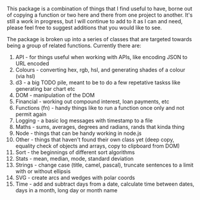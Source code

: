 
This package is a combination of things that I find useful to have, borne out of copying a function or two here and there from one project to another. It's still a work in progress, but I will continue to add to it as I can and need, please feel free to suggest additions that you would like to see.

The package is broken up into a series of classes that are targeted towards being a group of related functions. Currently there are:
1. API - for things useful when working with APIs, like encoding JSON to URL encoded
2. Colours - converting hex, rgb, hsl, and generating shades of a colour (via hsl)
3. d3 - a big TODO pile, meant to be to do a few repetative taskss like generating bar chart etc
4. DOM - manipulation of the DOM
5. Financial - working out compound interest, loan payments, etc
6. Functions (fn) - handy things like to run a function once only and not permit again
7. Logging - a basic log messages with timestamp to a file
8. Maths - sums, averages, degrees and radians, rands that kinda thing
9. Node - things that can be handy working in node.js
10. Other - things that haven't found their own class yet (deep copy, equality check of objects and arrays, copy to clipboard from DOM)
11. Sort - the beginnings of different sort algorithms
12. Stats - mean, median, mode, standard deviation
13. Strings - change case (title, camel, pascal), truncate sentences to a limit with or without ellipsis
14. SVG - create arcs and wedges with polar coords
15. Time - add and subtract days from a date, calculate time between dates, days in a month, long day or month name